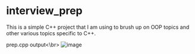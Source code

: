 # interview_prep
This is a simple C++ project that I am using to brush up on OOP topics and other various topics specific to C++.

prep.cpp output<\br>
![image](https://user-images.githubusercontent.com/30327564/197651219-d3446bac-f5f8-42b1-afb4-036c1b57262f.png)
